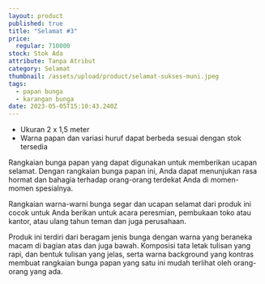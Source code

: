```yaml
---
layout: product
published: true
title: "Selamat #3"
price:
  regular: 710000
stock: Stok Ada
attribute: Tanpa Atribut
category: Selamat
thumbnail: /assets/upload/product/selamat-sukses-muni.jpeg
tags:
  - papan bunga
  - karangan bunga
date: 2023-05-05T15:10:43.240Z
---
```

* Ukuran 2 x 1,5 meter
* Warna papan dan variasi huruf dapat berbeda sesuai dengan stok tersedia

Rangkaian bunga papan yang dapat digunakan untuk memberikan ucapan selamat. Dengan rangkaian bunga papan ini, Anda dapat menunjukan rasa hormat dan bahagia terhadap orang-orang terdekat Anda di momen-momen spesialnya.

Rangkaian warna-warni bunga segar dan ucapan selamat dari produk ini cocok untuk Anda berikan untuk acara peresmian, pembukaan toko atau kantor, atau ulang tahun teman dan juga perusahaan.

Produk ini terdiri dari beragam jenis bunga dengan warna yang beraneka macam di bagian atas dan juga bawah. Komposisi tata letak tulisan yang rapi, dan bentuk tulisan yang jelas, serta warna background yang kontras membuat rangkaian bunga papan yang satu ini mudah terlihat oleh orang-orang yang ada.